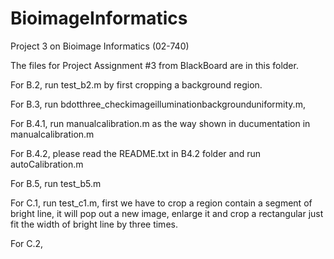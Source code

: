BioimageInformatics
===================
Project 3 on Bioimage Informatics (02-740)

The files for Project Assignment #3 from BlackBoard are in this folder.  

For B.2, run test_b2.m by first cropping a background region.

For B.3, run bdotthree_checkimageilluminationbackgrounduniformity.m, 

For B.4.1, run manualcalibration.m as the way shown in ducumentation in manualcalibration.m

For B.4.2, please read the README.txt in B4.2 folder and run autoCalibration.m

For B.5, run test_b5.m

For C.1, run test_c1.m, first we have to crop a region contain a segment  of bright line, it will pop out a new image, enlarge it and crop a rectangular just fit the width of bright line by three times.

For C.2, 

